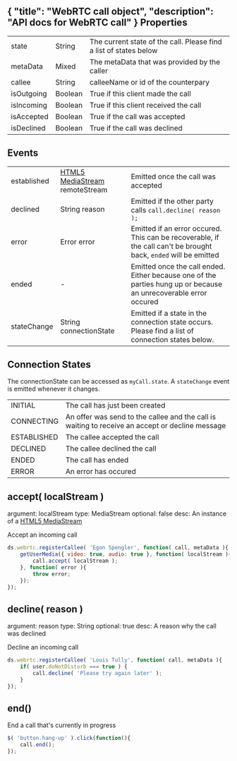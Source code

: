 {
	"title": "WebRTC call object",
	"description": "API docs for WebRTC call"
}
Properties
-----------------------------------
<table class="mini">
<tbody>

<tr>
<td>state</td>
<td>String</td>
<td>The current state of the call. Please find a list of states below</td>
</tr>

<tr>
<td>metaData</td>
<td>Mixed</td>
<td>The metaData that was provided by the caller</td>
</tr>

<tr>
<td>callee</td>
<td>String</td>
<td>calleeName or id of the counterpary</td>
</tr>

<tr>
<td>isOutgoing</td>
<td>Boolean</td>
<td>True if this client made the call</td>
</tr>

<tr>
<td>isIncoming</td>
<td>Boolean</td>
<td>True if this client received the call</td>
</tr>

<tr>
<td>isAccepted</td>
<td>Boolean</td>
<td>True if the call was accepted</td>
</tr>

<tr>
<td>isDeclined</td>
<td>Boolean</td>
<td>True if the call was declined</td>
</tr>

</tbody>
</table>

Events
-----------------------------------
<table class="mini">

<tbody>

<tr>
<td>established</td>
<td><a href="https://developer.mozilla.org/en/docs/Web/API/MediaStream">HTML5 MediaStream</a> remoteStream</td>
<td>Emitted once the call was accepted</td>
</tr>

<tr>
<td>declined</td>
<td>String reason</td>
<td>Emitted if the other party calls <code>call.decline( reason );<code> </td>
</tr>

<tr>
<td>error</td>
<td>Error error</td>
<td>Emitted if an error occured. This can be recoverable, if the call can't be brought back, <code>ended</code> will be emitted</td>
</tr>

<tr>
<td>ended</td>
<td>-</td>
<td>Emitted once the call ended. Either because one of the parties hung up or because an unrecoverable error occured</td>
</tr>

<tr>
<td>stateChange</td>
<td>String connectionState</td>
<td>Emitted if a state in the connection state occurs. Please find a list of connection states below.</td>
</tr>

</tbody>
</table>

Connection States
-----------------------------------
The connectionState can be accessed as `myCall.state`. A `stateChange` event is emitted whenever it changes.

<table class="mini">
<tbody>

<tr>
<td>INITIAL</td>
<td>The call has just been created</td>
</tr>

<tr>
<td>CONNECTING</td>
<td>An offer was send to the callee and the call is waiting to receive an accept or decline message</td>
</tr>

<tr>
<td>ESTABLISHED</td>
<td>The callee accepted the call</td>
</tr>

<tr>
<td>DECLINED</td>
<td>The callee declined the call</td>
</tr>

<tr>
<td>ENDED</td>
<td>The call has ended</td>
</tr>

<tr>
<td>ERROR</td>
<td>An error has occured</td>
</tr>

</tbody>
</table>

accept( localStream )
-----------------------
argument: localStream
type: MediaStream
optional: false
desc: An instance of a [HTML5 MediaStream](https://developer.mozilla.org/en/docs/Web/API/MediaStream)

Accept an incoming call

```javascript
ds.webrtc.registerCallee( 'Egon Spengler', function( call, metaData ){
	getUserMedia({ video: true, audio: true }, function( localStream ){
		call.accept( localStream );
	}, function( error ){
		throw error;
	});
});
```

decline( reason )
-----------------------
argument: reason
type: String
optional: true
desc: A reason why the call was declined

Decline an incoming call

```javascript
ds.webrtc.registerCallee( 'Louis Tully', function( call, metaData ){
	if( user.doNotDisturb === true ) {
		call.decline( 'Please try again later' );
	}
});
```

end()
-----------------------
End a call that's currently in progress

```javascript
$( 'button.hang-up' ).click(function(){
	call.end();
});
```

</div>